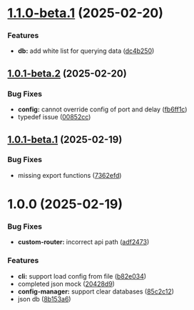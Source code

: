 # [1.1.0-beta.1](https://github.com/akinoccc/jsonx-mock/compare/v1.0.1-beta.2...v1.1.0-beta.1) (2025-02-20)


### Features

* **db:** add white list for querying data ([dc4b250](https://github.com/akinoccc/jsonx-mock/commit/dc4b250bfbded0215a5233e99646ba5652779288))

## [1.0.1-beta.2](https://github.com/akinoccc/jsonx-mock/compare/v1.0.1-beta.1...v1.0.1-beta.2) (2025-02-20)


### Bug Fixes

* **config:** cannot override config of port and delay ([fb6ff1c](https://github.com/akinoccc/jsonx-mock/commit/fb6ff1c4a2841e1dc6abd94e5ad95da5747e7811))
* typedef issue ([00852cc](https://github.com/akinoccc/jsonx-mock/commit/00852ccf2f26b0b81ee0fac4e8b449cc1d59a9fd))

## [1.0.1-beta.1](https://github.com/akinoccc/jsonx-mock/compare/v1.0.0...v1.0.1-beta.1) (2025-02-19)


### Bug Fixes

* missing export functions ([7362efd](https://github.com/akinoccc/jsonx-mock/commit/7362efd629d4e9b49e73a97a36960e26e0871278))

# 1.0.0 (2025-02-19)


### Bug Fixes

* **custom-router:** incorrect api path ([adf2473](https://github.com/akinoccc/jsonx-mock/commit/adf2473a727c86465bbcec384d328ea59298a393))


### Features

* **cli:** support load config from file ([b82e034](https://github.com/akinoccc/jsonx-mock/commit/b82e034c48040caf78ce70ece3d1daa7a5cd7f19))
* completed json mock ([20428d9](https://github.com/akinoccc/jsonx-mock/commit/20428d900a99659543da6bb91dd9314e2492b489))
* **config-manager:** support clear databases ([85c2c12](https://github.com/akinoccc/jsonx-mock/commit/85c2c124fa0179378ebe33b5e96fd49e76dddba1))
* json db ([8b153a6](https://github.com/akinoccc/jsonx-mock/commit/8b153a6ccf1e95fa3eeff606a1479bf0c4890083))
